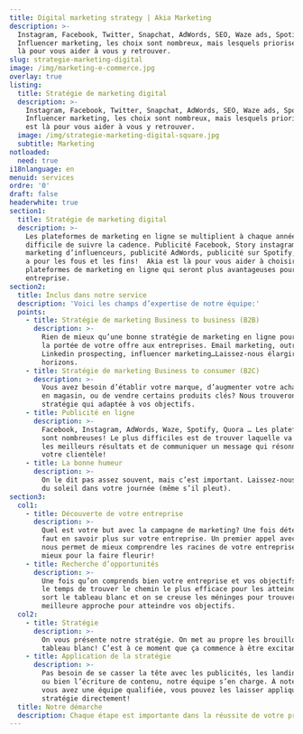 ```yaml
---
title: Digital marketing strategy | Akia Marketing
description: >-
  Instagram, Facebook, Twitter, Snapchat, AdWords, SEO, Waze ads, Spotify Ads,
  Influencer marketing, les choix sont nombreux, mais lesquels prioriser? On est
  là pour vous aider à vous y retrouver. 
slug: strategie-marketing-digital
image: /img/marketing-e-commerce.jpg
overlay: true
listing:
  title: Stratégie de marketing digital
  description: >-
    Instagram, Facebook, Twitter, Snapchat, AdWords, SEO, Waze ads, Spotify Ads,
    Influencer marketing, les choix sont nombreux, mais lesquels prioriser? On
    est là pour vous aider à vous y retrouver.
  image: /img/strategie-marketing-digital-square.jpg
  subtitle: Marketing
notloaded:
  need: true
i18nlanguage: en
menuid: services
ordre: '0'
draft: false
headerwhite: true
section1:
  title: Stratégie de marketing digital
  description: >-
    Les plateformes de marketing en ligne se multiplient à chaque année et c’est
    difficile de suivre la cadence. Publicité Facebook, Story instagram,
    marketing d’influenceurs, publicité AdWords, publicité sur Spotify; il y en
    a pour les fous et les fins!  Akia est là pour vous aider à choisir les
    plateformes de marketing en ligne qui seront plus avantageuses pour votre
    entreprise. 
section2:
  title: Inclus dans notre service
  description: 'Voici les champs d’expertise de notre équipe:'
  points:
    - title: Stratégie de marketing Business to business (B2B)
      description: >-
        Rien de mieux qu’une bonne stratégie de marketing en ligne pour élargir
        la portée de votre offre aux entreprises. Email marketing, outreach,
        Linkedin prospecting, influencer marketing…Laissez-nous élargir vos
        horizons. 
    - title: Stratégie de marketing Business to consumer (B2C)
      description: >-
        Vous avez besoin d’établir votre marque, d’augmenter votre achalandage
        en magasin, ou de vendre certains produits clés? Nous trouverons la
        stratégie qui adaptée à vos objectifs. 
    - title: Publicité en ligne
      description: >-
        Facebook, Instagram, AdWords, Waze, Spotify, Quora … Les plateformes
        sont nombreuses! Le plus difficiles est de trouver laquelle va donner
        les meilleurs résultats et de communiquer un message qui résonne avec
        votre clientèle! 
    - title: La bonne humeur
      description: >-
        On le dit pas assez souvent, mais c’est important. Laissez-nous mettre
        du soleil dans votre journée (même s’il pleut).
section3:
  col1:
    - title: Découverte de votre entreprise
      description: >-
        Quel est votre but avec la campagne de marketing? Une fois déterminé, il
        faut en savoir plus sur votre entreprise. Un premier appel avec vous
        nous permet de mieux comprendre les racines de votre entreprise. Rien de
        mieux pour la faire fleurir!
    - title: Recherche d’opportunités
      description: >-
        Une fois qu’on comprends bien votre entreprise et vos objectifs, c’est
        le temps de trouver le chemin le plus efficace pour les atteindre. On
        sort le tableau blanc et on se creuse les méninges pour trouver la
        meilleure approche pour atteindre vos objectifs.
  col2:
    - title: Stratégie
      description: >-
        On vous présente notre stratégie. On met au propre les brouillons du
        tableau blanc! C’est à ce moment que ça commence à être excitant!  
    - title: Application de la stratégie
      description: >-
        Pas besoin de se casser la tête avec les publicités, les landings pages
        ou bien l’écriture de contenu, notre équipe s’en charge. À noter que si
        vous avez une équipe qualifiée, vous pouvez les laisser appliquer la
        stratégie directement! 
  title: Notre démarche
  description: Chaque étape est importante dans la réussite de votre projet.
---
```


